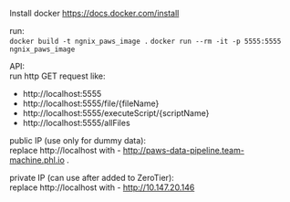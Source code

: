 Install docker
    https://docs.docker.com/install

run:  
`docker build -t ngnix_paws_image .`
`docker run --rm -it -p 5555:5555 ngnix_paws_image`


API:  
run http GET request like:    
- http://localhost:5555
- http://localhost:5555/file/{fileName}
- http://localhost:5555/executeScript/{scriptName}
- http://localhost:5555/allFiles

public IP (use only for dummy data):  
replace http://localhost with - http://paws-data-pipeline.team-machine.phl.io . 
  
  
private IP (can use after added to ZeroTier):    
replace http://localhost with - http://10.147.20.146
